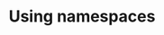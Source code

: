 ---
id: namespacing
title: Using namespaces
sidebar_label: Namespacing
slug: /definitions/namespacing
---